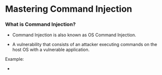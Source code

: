 # Mastering Command Injection

<h3>What is Command Injection?</h3>

- Command Injection is also known as OS Command Injection.

- A vulnerability that consists of an attacker executing commands on the host OS with a vulnerable application.

Example:

- 
